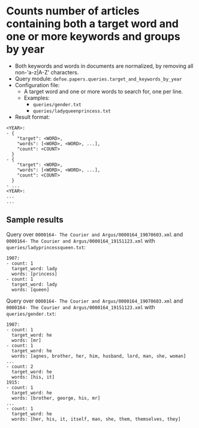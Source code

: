 # Counts number of articles containing both a target word and one or more keywords and groups by year

* Both keywords and words in documents are normalized, by removing all non-'a-z|A-Z' characters.
* Query module: `defoe.papers.queries.target_and_keywords_by_year`
* Configuration file:
  - A target word and one or more words to search for, one per line.
  - Examples:
    - `queries/gender.txt`
    - `queries/ladyqueenprincess.txt`
* Result format:

```
<YEAR>:
- {
    "target": <WORD>,
    "words": [<WORD>, <WORD>, ...],
    "count": <COUNT>
  }
- {
    "target": <WORD>,
    "words": [<WORD>, <WORD>, ...],
    "count": <COUNT>
  }
- ...
<YEAR>:
...
...
```

## Sample results

Query over `0000164- The Courier and Argus/0000164_19070603.xml` and `0000164- The Courier and Argus/0000164_19151123.xml` with `queries/ladyprincessqueen.txt`:

```
1907:
- count: 1
  target_word: lady
  words: [princess]
- count: 1
  target_word: lady
  words: [queen]
```

Query over `0000164- The Courier and Argus/0000164_19070603.xml` and `0000164- The Courier and Argus/0000164_19151123.xml` with `queries/gender.txt`:

```
1907:
- count: 1
  target_word: he
  words: [mr]
- count: 1
  target_word: he
  words: [agnes, brother, her, him, husband, lord, man, she, woman]
...
- count: 2
  target_word: he
  words: [his, it]
1915:
- count: 1
  target_word: he
  words: [brother, george, his, mr]
...
- count: 1
  target_word: he
  words: [her, his, it, itself, man, she, them, themselves, they]
```
